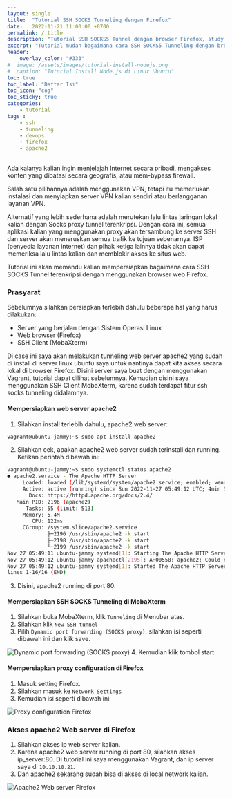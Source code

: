 ```yaml
---
layout: single
title:  "Tutorial SSH SOCKS Tunneling dengan Firefox"
date:   2022-11-21 11:00:00 +0700
permalink: /:title
description: "Tutorial SSH SOCKS5 Tunnel dengan browser Firefox, study case dengan menggunakan apache2 web server."
excerpt: "Tutorial mudah bagaimana cara SSH SOCKS5 Tunneling dengan browser Firefox, study case dengan menggunakan apache2 web server."
header:
    overlay_color: "#333"
#  image: /assets/images/tutorial-install-nodejs.png
#  caption: "Tutorial Install Node.js di Linux Ubuntu"
toc: true
toc_label: "Daftar Isi"
toc_icon: "cog"
toc_sticky: true
categories: 
    - tutorial
tags : 
    - ssh 
    - tunneling
    - devops
    - firefox
    - apache2
---
```


Ada kalanya kalian ingin menjelajah Internet secara pribadi, mengakses konten yang dibatasi secara geografis, atau mem-bypass firewall.

Salah satu pilihannya adalah menggunakan VPN, tetapi itu memerlukan instalasi dan menyiapkan server VPN kalian sendiri atau berlangganan layanan VPN.

Alternatif yang lebih sederhana adalah merutekan lalu lintas jaringan lokal kalian dengan Socks proxy tunnel terenkripsi. Dengan cara ini, semua aplikasi kalian yang menggunakan proxy akan tersambung ke server SSH dan server akan meneruskan semua trafik ke tujuan sebenarnya. ISP (penyedia layanan internet) dan pihak ketiga lainnya tidak akan dapat memeriksa lalu lintas kalian dan memblokir akses ke situs web.

Tutorial ini akan memandu kalian mempersiapkan bagaimana cara SSH SOCKS Tunnel terenkripsi dengan menggunakan browser web Firefox.

### Prasyarat
Sebelumnya silahkan persiapkan terlebih dahulu beberapa hal yang harus dilakukan:
 * Server yang berjalan dengan Sistem Operasi Linux
 * Web browser (Firefox)
 * SSH Client (MobaXterm) 

Di case ini saya akan melakukan tunneling web server apache2 yang sudah di install di server linux ubuntu saya untuk nantinya dapat kita akses secara lokal di browser Firefox. Disini server saya buat dengan menggunakan Vagrant, tutorial dapat dilihat sebelumnya. Kemudian disini saya menggunakan SSH Client MobaXterm, karena sudah terdapat fitur ssh socks tunneling didalamnya.

#### Mempersiapkan web server apache2

1. Silahkan install terlebih dahulu, apache2 web server:
```bash
vagrant@ubuntu-jammy:~$ sudo apt install apache2
```
2. Silahkan cek, apakah apache2 web server sudah terinstall dan running. Ketikan perintah dibawah ini:
```bash
vagrant@ubuntu-jammy:~$ sudo systemctl status apache2
● apache2.service - The Apache HTTP Server
     Loaded: loaded (/lib/systemd/system/apache2.service; enabled; vendor preset: enabled)
     Active: active (running) since Sun 2022-11-27 05:49:12 UTC; 4min 54s ago
       Docs: https://httpd.apache.org/docs/2.4/
   Main PID: 2196 (apache2)
      Tasks: 55 (limit: 513)
     Memory: 5.4M
        CPU: 122ms
     CGroup: /system.slice/apache2.service
             ├─2196 /usr/sbin/apache2 -k start
             ├─2198 /usr/sbin/apache2 -k start
             └─2199 /usr/sbin/apache2 -k start
Nov 27 05:49:11 ubuntu-jammy systemd[1]: Starting The Apache HTTP Server...
Nov 27 05:49:12 ubuntu-jammy apachectl[2195]: AH00558: apache2: Could not reliably determine the server's fully qualified domain name, using 127.0.1.1. Set the 'S>
Nov 27 05:49:12 ubuntu-jammy systemd[1]: Started The Apache HTTP Server.
lines 1-16/16 (END)
```
3. Disini, apache2 running di port 80.

#### Mempersiapkan SSH SOCKS Tunneling di MobaXterm

1. Silahkan buka MobaXterm, klik `Tunneling` di Menubar atas.
2. Silahkan klik `New SSH tunnel`
3. Pilih `Dynamic port forwarding (SOCKS proxy)`, silahkan isi seperti dibawah ini dan klik save.
<img src="{{ site.url }}{{ site.baseurl }}/assets/images/MobaXterm-Tunneling-Server-satu-Vagrant.PNG" alt="Dynamic port forwarding (SOCKS proxy)">
4. Kemudian klik tombol start.

#### Mempersiapkan proxy configuration di Firefox

1. Masuk setting Firefox.
2. Silahkan masuk ke `Network Settings`
3. Kemudian isi seperti dibawah ini:
<img src="{{ site.url }}{{ site.baseurl }}/assets/images/Proxy-Configuration-Firefox.PNG" alt="Proxy configuration Firefox">

### Akses apache2 Web server di Firefox

1. Silahkan akses ip web server kalian.
2. Karena apache2 web server running di port 80, silahkan akses ip_server:80. Di tutorial ini saya menggunakan Vagrant, dan ip server saya di `10.10.10.21`.
3. Dan apache2 sekarang sudah bisa di akses di local network kalian.
<img src="{{ site.url }}{{ site.baseurl }}/assets/images/Apache2-Webserver-Firefox.PNG" alt="Apache2 Web server Firefox">





